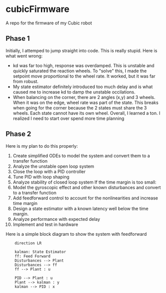 # cubicFirmware
A repo for the firmware of my Cubic robot
## Phase 1
Initially, I attemped to jump straight into code. This is really stupid. Here is what went wrong:
- kd was far too high, response was overdamped. This is unstable and quickly saturated the reaction wheels. To "solve" this, I made the setpoint move proportional to the wheel rate. It worked, but it was far from robust.
- My state estimator definitely introduced too much delay and is what caused me to increase kd to damp the unstable occilations.
- When balancing on the corner, there are 2 angles (x,y) and 3 wheels. When it was on the edge, wheel rate was part of the state. This breaks when going for the corner because the 2 states must share the 3 wheels. Each state cannot have its own wheel.
Overall, I learned a ton. I realized I need to start over spend more time planning
## Phase 2
Here is my plan to do this properly:
1. Create simplified ODEs to model the system and convert them to a transfer function
2. Analyze the unstable open loop system
3. Close the loop with a PID controller
4. Tune PID with loop shaping
5. Analyze stability of closed loop system
If the time margin is too small:
6. Model the gyroscopic effect and other known disturbances and convert to a transfer function
7. Add feedforward control to account for the nonlinearities and increase time margin
8. Design a state estimator with a known latency well below the time margin.
9. Analyze performance with expected delay
10. Implement and test in hardware

Here is a simple block diagram to show the system with feedforward
``` mermaid
    direction LR
    
    kalman: State Estimator
    ff: Feed Forward
    Disturbances --> Plant
    Disturbances --> ff
    ff --> Plant : u
    
    PID --> Plant : u
    Plant --> kalman : y
    kalman --> PID : x
```

